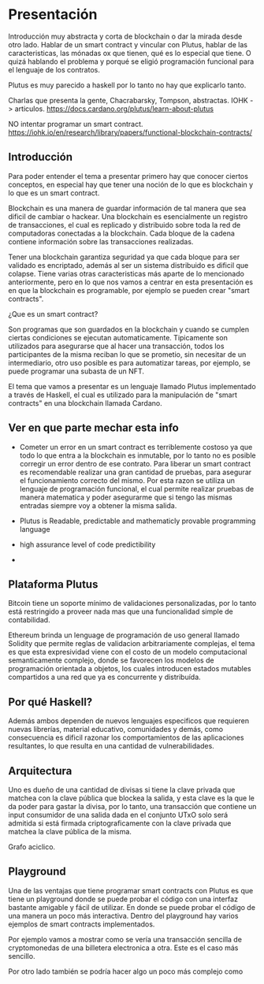 # Presentación

Introducción muy abstracta y corta de blockchain o dar la mirada desde otro lado.
Hablar de un smart contract y vincular con Plutus, hablar de las caracteristicas,
las mónadas ox que tienen, qué es lo especial que tiene. O quizá hablando el
problema y porqué se eligió programación funcional para el lenguaje de los contratos.

Plutus es muy parecido a haskell por lo tanto no hay que explicarlo tanto.

Charlas que presenta la gente, Chacrabarsky, Tompson, abstractas.
IOHK -> articulos.
https://docs.cardano.org/plutus/learn-about-plutus

NO intentar programar un smart contract.
https://iohk.io/en/research/library/papers/functional-blockchain-contracts/


## Introducción

Para poder entender el tema a presentar primero hay que conocer ciertos conceptos, en especial hay que tener una noción de lo que es blockchain y lo que es un smart contract.

Blockchain es una manera de guardar información de tal manera que sea dificil de cambiar o hackear. Una blockchain es esencialmente un registro de transacciones, el cual es replicado y distribuido sobre toda la red de computadoras conectadas a la blockchain. Cada bloque de la cadena contiene información sobre las transacciones realizadas.

Tener una blockchain garantiza seguridad ya que cada bloque para ser validado es encriptado, además al ser un sistema distribuido es dificil que colapse. Tiene varias otras caracteristicas más aparte de lo mencionado anteriormente, pero en lo que nos vamos a centrar en esta presentación es en que la blockchain es programable, por ejemplo se pueden crear "smart contracts".

¿Que es un smart contract?

Son programas que son guardados en la blockchain y cuando se cumplen ciertas condiciones se ejecutan automaticamente. Tipicamente son utilizados para asegurarse que al hacer una transacción, todos los participantes de la misma reciban lo que se prometio, sin necesitar de un intermediario, otro uso posible es para automatizar tareas, por ejemplo, se puede programar una subasta de un NFT.

El tema que vamos a presentar es un lenguaje llamado Plutus implementado a través de Haskell, el cual es utilizado para la manipulación de "smart contracts" en una blockchain llamada Cardano. 

## Ver en que parte mechar esta info
- Cometer un error en un smart contract es terriblemente costoso ya que todo lo que entra a la blockchain es inmutable, por lo tanto no es posible corregir un error dentro de ese contrato. Para liberar un smart contract es recomendable realizar una gran cantidad de pruebas, para asegurar el funcionamiento correcto del mismo. Por esta razon se utiliza un lenguaje de programación funcional, el cual permite realizar pruebas de manera matematica y poder asegurarme que si tengo las mismas entradas siempre voy a obtener la misma salida. 


- Plutus is Readable, predictable and mathematicly provable programming language
- high assurance level of code predictibility 
- 

## Plataforma Plutus

Bitcoin tiene un soporte mínimo de validaciones personalizadas, por lo tanto está restringido a proveer nada mas que una funcionalidad simple de contabilidad.

Ethereum brinda un lenguage de programación de uso general llamado Solidity que permite reglas de validacion arbitrariamente complejas, el tema es que esta expresividad viene con el costo de un modelo computacional semanticamente complejo, donde se favorecen los modelos de programación orientada a objetos, los cuales introducen estados mutables compartidos a una red que ya es concurrente y distribuída. 

## Por qué Haskell?

Además ambos dependen de nuevos lenguajes especificos que requieren nuevas librerías, material educativo, comunidades y demás, como consecuencia es dificil razonar los comportamientos de las aplicaciones resultantes, lo que resulta en una cantidad de vulnerabilidades.

## Arquitectura

Uno es dueño de una cantidad de divisas si tiene la clave privada que matchea con la clave pública que blockea la salida, y esta clave es la que le da poder para gastar la divisa, por lo tanto, una transacción que contiene un input consumidor de una salida dada en el conjunto UTxO solo será admitida si está firmada criptograficamente con la clave privada que matchea la clave pública de la misma.

Grafo aciclico.

## Playground

Una de las ventajas que tiene programar smart contracts con Plutus es que tiene un playground donde se puede probar el código con una interfaz bastante amigable y fácil de utilizar. En donde se puede probar el código de una manera un poco más interactiva. Dentro del playground hay varios ejemplos de smart contracts implementados.

Por ejemplo vamos a mostrar como se vería una transacción sencilla de cryptomonedas de una billetera electronica a otra. Este es el caso más sencillo.

Por otro lado también se podría hacer algo un poco más complejo como 